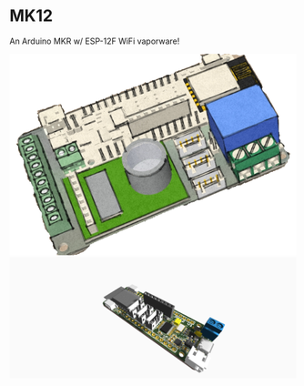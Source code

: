 # MK12

An Arduino MKR w/ ESP-12F WiFi vaporware!

![IO Arducam](hardware/MK12_IO_ArduCam.png) <br>
![MK12](hardware/MK12.brd.png)
